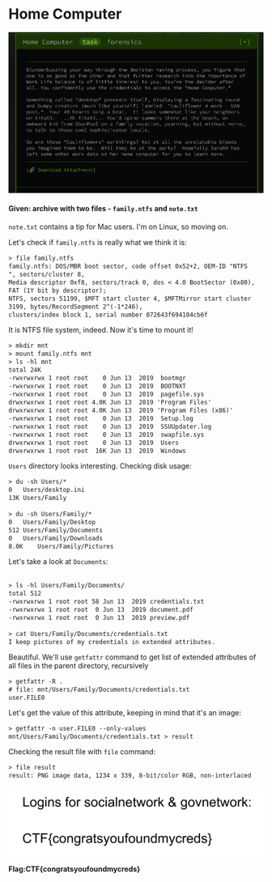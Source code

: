 # Home Computer

![img](./assets/home-computer-task.png)

#### **Given:** archive with two files - `family.ntfs` and `note.txt`

`note.txt` contains a tip for Mac users. I'm on Linux, so moving on.

Let's check if `family.ntfs` is really what we think it is:
```
> file family.ntfs 
family.ntfs: DOS/MBR boot sector, code offset 0x52+2, OEM-ID "NTFS    ", sectors/cluster 8, 
Media descriptor 0xf8, sectors/track 0, dos < 4.0 BootSector (0x80), FAT (1Y bit by descriptor); 
NTFS, sectors 51199, $MFT start cluster 4, $MFTMirror start cluster 3199, bytes/RecordSegment 2^(-1*246), 
clusters/index block 1, serial number 072643f694104cb6f
```
It is NTFS file system, indeed. Now it's time to mount it!
```
> mkdir mnt
> mount family.ntfs mnt
> ls -hl mnt
total 24K
-rwxrwxrwx 1 root root    0 Jun 13  2019  bootmgr
-rwxrwxrwx 1 root root    0 Jun 13  2019  BOOTNXT
-rwxrwxrwx 1 root root    0 Jun 13  2019  pagefile.sys
drwxrwxrwx 1 root root 4.0K Jun 13  2019 'Program Files'
drwxrwxrwx 1 root root 4.0K Jun 13  2019 'Program Files (x86)'
-rwxrwxrwx 1 root root    0 Jun 13  2019  Setup.log
-rwxrwxrwx 1 root root    0 Jun 13  2019  SSUUpdater.log
-rwxrwxrwx 1 root root    0 Jun 13  2019  swapfile.sys
drwxrwxrwx 1 root root    0 Jun 13  2019  Users
drwxrwxrwx 1 root root  16K Jun 13  2019  Windows
```
`Users` directory looks interesting. Checking disk usage:
```
> du -sh Users/*
0	Users/desktop.ini
13K	Users/Family

> du -sh Users/Family/*
0	Users/Family/Desktop
512	Users/Family/Documents
0	Users/Family/Downloads
8.0K	Users/Family/Pictures
```

Let's take a look at `Documents`:
```
 
> ls -hl Users/Family/Documents/
total 512
-rwxrwxrwx 1 root root 58 Jun 13  2019 credentials.txt
-rwxrwxrwx 1 root root  0 Jun 13  2019 document.pdf
-rwxrwxrwx 1 root root  0 Jun 13  2019 preview.pdf

> cat Users/Family/Documents/credentials.txt
I keep pictures of my credentials in extended attributes.
```
Beautiful. We'll use `getfattr` command to get list of extended attributes of all files in the parent directory, recursively
```
> getfattr -R .
# file: mnt/Users/Family/Documents/credentials.txt
user.FILE0
```
Let's get the value of this attribute, keeping in mind that it's an image:
```
> getfattr -n user.FILE0 --only-values mnt/Users/Family/Documents/credentials.txt > result
```
Checking the result file with `file` command:
```
> file result
result: PNG image data, 1234 x 339, 8-bit/color RGB, non-interlaced
```
![result](./assets/my-creds)

**Flag:CTF{congratsyoufoundmycreds}** 

